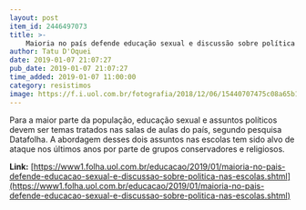 ```yaml
---
layout: post
item_id: 2446497073
title: >-
    Maioria no país defende educação sexual e discussão sobre política nas escolas
author: Tatu D'Oquei
date: 2019-01-07 21:07:27
pub_date: 2019-01-07 21:07:27
time_added: 2019-01-07 11:00:00
category: resistimos
image: https://f.i.uol.com.br/fotografia/2018/12/06/15440707475c08a65b1a727_1544070747_3x2_rt.jpg
---
```


Para a maior parte da população, educação sexual e assuntos políticos devem ser temas tratados nas salas de aulas do país, segundo pesquisa Datafolha. A abordagem desses dois assuntos nas escolas tem sido alvo de ataque nos últimos anos por parte de grupos conservadores e religiosos.

**Link:** [https://www1.folha.uol.com.br/educacao/2019/01/maioria-no-pais-defende-educacao-sexual-e-discussao-sobre-politica-nas-escolas.shtml](https://www1.folha.uol.com.br/educacao/2019/01/maioria-no-pais-defende-educacao-sexual-e-discussao-sobre-politica-nas-escolas.shtml)

